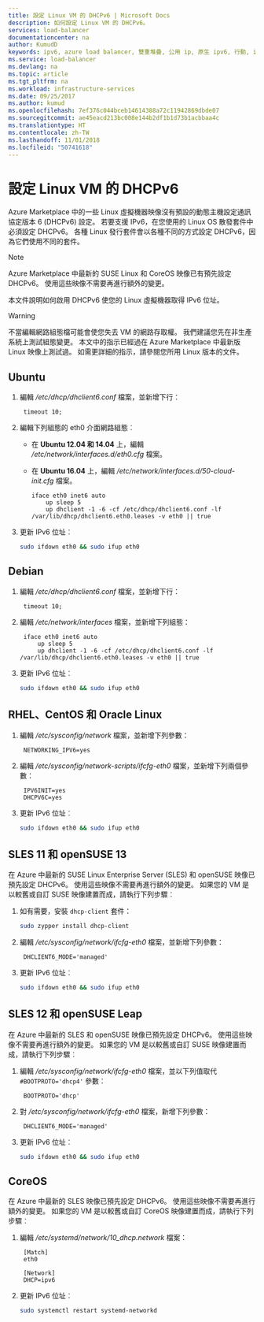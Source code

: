 ```yaml
---
title: 設定 Linux VM 的 DHCPv6 | Microsoft Docs
description: 如何設定 Linux VM 的 DHCPv6。
services: load-balancer
documentationcenter: na
author: KumudD
keywords: ipv6, azure load balancer, 雙重堆疊, 公用 ip, 原生 ipv6, 行動, iot
ms.service: load-balancer
ms.devlang: na
ms.topic: article
ms.tgt_pltfrm: na
ms.workload: infrastructure-services
ms.date: 09/25/2017
ms.author: kumud
ms.openlocfilehash: 7ef376c044bceb14614388a72c11942869dbde07
ms.sourcegitcommit: ae45eacd213bc008e144b2df1b1d73b1acbbaa4c
ms.translationtype: HT
ms.contentlocale: zh-TW
ms.lasthandoff: 11/01/2018
ms.locfileid: "50741618"
---
```

# <a name="configure-dhcpv6-for-linux-vms"></a>設定 Linux VM 的 DHCPv6


Azure Marketplace 中的一些 Linux 虛擬機器映像沒有預設的動態主機設定通訊協定版本 6 (DHCPv6) 設定。 若要支援 IPv6，在您使用的 Linux OS 散發套件中必須設定 DHCPv6。 各種 Linux 發行套件會以各種不同的方式設定 DHCPv6，因為它們使用不同的套件。

> [!NOTE]
> Azure Marketplace 中最新的 SUSE Linux 和 CoreOS 映像已有預先設定 DHCPv6。 使用這些映像不需要再進行額外的變更。

本文件說明如何啟用 DHCPv6 使您的 Linux 虛擬機器取得 IPv6 位址。

> [!WARNING]
> 不當編輯網路組態檔可能會使您失去 VM 的網路存取權。 我們建議您先在非生產系統上測試組態變更。 本文中的指示已經過在 Azure Marketplace 中最新版 Linux 映像上測試過。 如需更詳細的指示，請參閱您所用 Linux 版本的文件。

## <a name="ubuntu"></a>Ubuntu

1. 編輯 */etc/dhcp/dhclient6.conf* 檔案，並新增下行：

        timeout 10;

2. 編輯下列組態的 eth0 介面網路組態︰

   * 在 **Ubuntu 12.04 和 14.04** 上，編輯 */etc/network/interfaces.d/eth0.cfg* 檔案。 
   * 在 **Ubuntu 16.04** 上，編輯 */etc/network/interfaces.d/50-cloud-init.cfg* 檔案。

         iface eth0 inet6 auto
             up sleep 5
             up dhclient -1 -6 -cf /etc/dhcp/dhclient6.conf -lf /var/lib/dhcp/dhclient6.eth0.leases -v eth0 || true

3. 更新 IPv6 位址︰

    ```bash
    sudo ifdown eth0 && sudo ifup eth0
    ```

## <a name="debian"></a>Debian

1. 編輯 */etc/dhcp/dhclient6.conf* 檔案，並新增下行：

        timeout 10;

2. 編輯 */etc/network/interfaces* 檔案，並新增下列組態：

        iface eth0 inet6 auto
            up sleep 5
            up dhclient -1 -6 -cf /etc/dhcp/dhclient6.conf -lf /var/lib/dhcp/dhclient6.eth0.leases -v eth0 || true

3. 更新 IPv6 位址︰

    ```bash
    sudo ifdown eth0 && sudo ifup eth0
    ```

## <a name="rhel-centos-and-oracle-linux"></a>RHEL、CentOS 和 Oracle Linux

1. 編輯 */etc/sysconfig/network* 檔案，並新增下列參數：

        NETWORKING_IPV6=yes

2. 編輯 */etc/sysconfig/network-scripts/ifcfg-eth0* 檔案，並新增下列兩個參數：

        IPV6INIT=yes
        DHCPV6C=yes

3. 更新 IPv6 位址︰

    ```bash
    sudo ifdown eth0 && sudo ifup eth0
    ```

## <a name="sles-11-and-opensuse-13"></a>SLES 11 和 openSUSE 13

在 Azure 中最新的 SUSE Linux Enterprise Server (SLES) 和 openSUSE 映像已預先設定 DHCPv6。 使用這些映像不需要再進行額外的變更。 如果您的 VM 是以較舊或自訂 SUSE 映像建置而成，請執行下列步驟︰

1. 如有需要，安裝 `dhcp-client` 套件：

    ```bash
    sudo zypper install dhcp-client
    ```

2. 編輯 */etc/sysconfig/network/ifcfg-eth0* 檔案，並新增下列參數：

        DHCLIENT6_MODE='managed'

3. 更新 IPv6 位址︰

    ```bash
    sudo ifdown eth0 && sudo ifup eth0
    ```

## <a name="sles-12-and-opensuse-leap"></a>SLES 12 和 openSUSE Leap

在 Azure 中最新的 SLES 和 openSUSE 映像已預先設定 DHCPv6。 使用這些映像不需要再進行額外的變更。 如果您的 VM 是以較舊或自訂 SUSE 映像建置而成，請執行下列步驟︰

1. 編輯 */etc/sysconfig/network/ifcfg-eth0* 檔案，並以下列值取代 `#BOOTPROTO='dhcp4'` 參數：

        BOOTPROTO='dhcp'

2. 對 */etc/sysconfig/network/ifcfg-eth0* 檔案，新增下列參數：

        DHCLIENT6_MODE='managed'

3. 更新 IPv6 位址︰

    ```bash
    sudo ifdown eth0 && sudo ifup eth0
    ```

## <a name="coreos"></a>CoreOS

在 Azure 中最新的 SLES 映像已預先設定 DHCPv6。 使用這些映像不需要再進行額外的變更。 如果您的 VM 是以較舊或自訂 CoreOS 映像建置而成，請執行下列步驟︰

1. 編輯 */etc/systemd/network/10_dhcp.network* 檔案：

        [Match]
        eth0

        [Network]
        DHCP=ipv6

2. 更新 IPv6 位址︰

    ```bash
    sudo systemctl restart systemd-networkd
    ```
